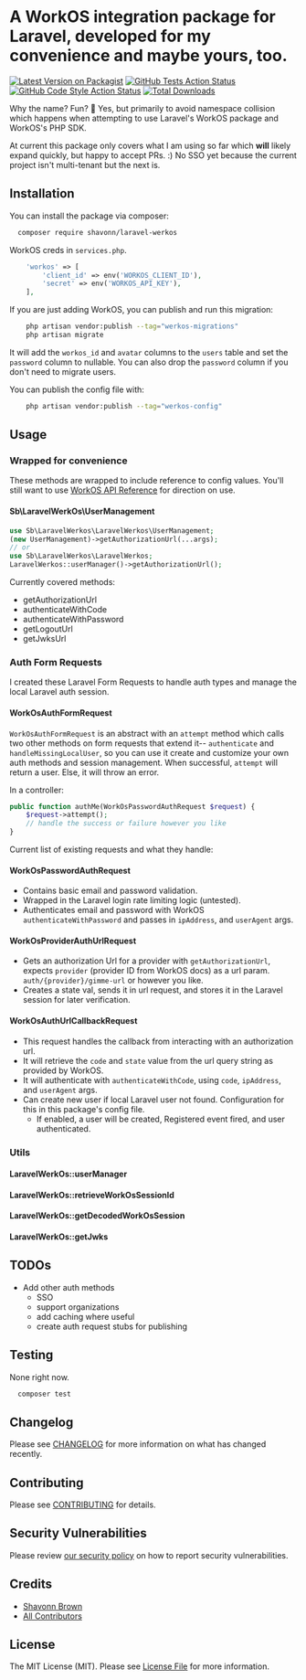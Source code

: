 # A WorkOS integration package for Laravel, developed for my convenience and maybe yours, too.

[![Latest Version on Packagist](https://img.shields.io/packagist/v/shavonn/laravel-werkos.svg?style=flat-square)](https://packagist.org/packages/shavonn/laravel-werkos)
[![GitHub Tests Action Status](https://img.shields.io/github/actions/workflow/status/shavonn/laravel-werkos/run-tests.yml?branch=main&label=tests&style=flat-square)](https://github.com/shavonn/laravel-werkos/actions?query=workflow%3Arun-tests+branch%3Amain)
[![GitHub Code Style Action Status](https://img.shields.io/github/actions/workflow/status/shavonn/laravel-werkos/fix-php-code-style-issues.yml?branch=main&label=code%20style&style=flat-square)](https://github.com/shavonn/laravel-werkos/actions?query=workflow%3A"Fix+PHP+code+style+issues"+branch%3Amain)
[![Total Downloads](https://img.shields.io/packagist/dt/shavonn/laravel-werkos.svg?style=flat-square)](https://packagist.org/packages/shavonn/laravel-werkos)

Why the name? Fun? 🎊 Yes, but primarily to avoid namespace collision which happens when attempting to use Laravel's
WorkOS package and WorkOS's PHP SDK.

At current this package only covers what I am using so far which **will** likely expand quickly, but happy to accept
PRs. :)
No SSO yet because the current project isn't multi-tenant but the next is.

## Installation

You can install the package via composer:

```bash
  composer require shavonn/laravel-werkos
```

WorkOS creds in `services.php`.

```php
    'workos' => [
        'client_id' => env('WORKOS_CLIENT_ID'),
        'secret' => env('WORKOS_API_KEY'),
    ],
```

If you are just adding WorkOS, you can publish and run this migration:

```bash
    php artisan vendor:publish --tag="werkos-migrations"
    php artisan migrate
```

It will add the `workos_id` and `avatar` columns to the `users` table and set the `password` column to nullable. You can
also
drop the `password` column if you don't need to migrate users.

You can publish the config file with:

```bash
    php artisan vendor:publish --tag="werkos-config"
```

## Usage

### Wrapped for convenience

These methods are wrapped to include reference to config values. You'll still want to
use [WorkOS API Reference](https://workos.com/docs/reference) for direction on use.

#### Sb\LaravelWerkOs\UserManagement

```php
use Sb\LaravelWerkos\LaravelWerkos\UserManagement;
(new UserManagement)->getAuthorizationUrl(...args);
// or
use Sb\LaravelWerkos\LaravelWerkos;
LaravelWerkos::userManager()->getAuthorizationUrl();
```

Currently covered methods:

- getAuthorizationUrl
- authenticateWithCode
- authenticateWithPassword
- getLogoutUrl
- getJwksUrl

### Auth Form Requests

I created these Laravel Form Requests to handle auth types and manage the local Laravel auth session.

#### WorkOsAuthFormRequest

`WorkOsAuthFormRequest` is an abstract with an `attempt` method which calls two other methods on form requests that
extend
it-- `authenticate` and `handleMissingLocalUser`, so you can use it create and customize your own auth methods and
session management. When successful, `attempt` will return a user. Else, it will throw an error.

In a controller:

```php
public function authMe(WorkOsPasswordAuthRequest $request) {
    $request->attempt();
    // handle the success or failure however you like
}
```

Current list of existing requests and what they handle:

#### WorkOsPasswordAuthRequest

- Contains basic email and password validation.
- Wrapped in the Laravel login rate limiting logic (untested).
- Authenticates email and password with WorkOS `authenticateWithPassword` and passes in `ipAddress`, and `userAgent`
  args.

#### WorkOsProviderAuthUrlRequest

- Gets an authorization Url for a provider with `getAuthorizationUrl`, expects `provider` (provider ID from WorkOS docs)
  as a url param. `auth/{provider}/gimme-url` or
  however you like.
- Creates a state val, sends it in url request, and stores it in the Laravel session for later verification.

#### WorkOsAuthUrlCallbackRequest

- This request handles the callback from interacting with an authorization url.
- It will retrieve the `code` and `state` value from the url query string as provided by WorkOS.
- It will authenticate with `authenticateWithCode`, using `code`, `ipAddress`, and `userAgent` args.
- Can create new user if local Laravel user not found. Configuration for this in this package's config file.
    - If enabled, a user will be created, Registered event fired, and user authenticated.

### Utils

#### LaravelWerkOs::userManager

#### LaravelWerkOs::retrieveWorkOsSessionId

#### LaravelWerkOs::getDecodedWorkOsSession

#### LaravelWerkOs::getJwks

## TODOs

- Add other auth methods
    - SSO
    - support organizations
    - add caching where useful
    - create auth request stubs for publishing

## Testing

None right now.

```bash
  composer test
```

## Changelog

Please see [CHANGELOG](CHANGELOG.md) for more information on what has changed recently.

## Contributing

Please see [CONTRIBUTING](CONTRIBUTING.md) for details.

## Security Vulnerabilities

Please review [our security policy](../../security/policy) on how to report security vulnerabilities.

## Credits

- [Shavonn Brown](https://github.com/shavonn)
- [All Contributors](../../contributors)

## License

The MIT License (MIT). Please see [License File](LICENSE.md) for more information.
